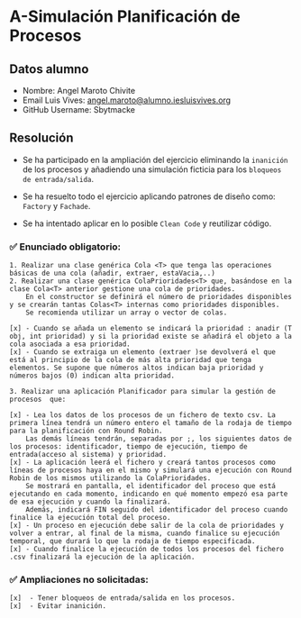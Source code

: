 # A-Simulación Planificación de Procesos

## Datos alumno

- Nombre: Angel Maroto Chivite
- Email Luis Vives: angel.maroto@alumno.iesluisvives.org
- GitHub Username: Sbytmacke

## Resolución

- Se ha participado en la ampliación del ejercicio eliminando la `inanición` de los procesos y añadiendo una simulación
  ficticia para los `bloqueos de entrada/salida`.

- Se ha resuelto todo el ejercicio aplicando patrones de diseño como: `Factory` y `Fachade`.

- Se ha intentado aplicar en lo posible `Clean Code` y reutilizar código.

### ✅ Enunciado obligatorio:

    1. Realizar una clase genérica Cola <T> que tenga las operaciones básicas de una cola (añadir, extraer, estaVacia,..)
    2. Realizar una clase genérica ColaPrioridades<T> que, basándose en la clase Cola<T> anterior gestione una cola de prioridades.
        En el constructor se definirá el número de prioridades disponibles y se crearán tantas Colas<T> internas como prioridades disponibles.
        Se recomienda utilizar un array o vector de colas.

    [x] - Cuando se añada un elemento se indicará la prioridad : anadir (T obj, int prioridad) y si la prioridad existe se añadirá el objeto a la cola asociada a esa prioridad.
    [x] - Cuando se extraiga un elemento (extraer )se devolverá el que está al principio de la cola de más alta prioridad que tenga elementos. Se supone que números altos indican baja prioridad y números bajos (0) indican alta prioridad.

    3. Realizar una aplicación Planificador para simular la gestión de procesos  que:

    [x] - Lea los datos de los procesos de un fichero de texto csv. La primera línea tendrá un número entero el tamaño de la rodaja de tiempo para la planificación con Round Robin.
        Las demás líneas tendrán, separadas por ;, los siguientes datos de los procesos: identificador, tiempo de ejecución, tiempo de entrada(acceso al sistema) y prioridad.
    [x] - La aplicación leerá el fichero y creará tantos procesos como líneas de procesos haya en el mismo y simulará una ejecución con Round Robin de los mismos utilizando la ColaPrioridades.
        Se mostrará en pantalla, el identificador del proceso que está ejecutando en cada momento, indicando en qué momento empezó esa parte de esa ejecución y cuando la finalizará.
        Además, indicará FIN seguido del identificador del proceso cuando finalice la ejecución total del proceso.
    [x] - Un proceso en ejecución debe salir de la cola de prioridades y volver a entrar, al final de la misma, cuando finalice su ejecución temporal, que durará lo que la rodaja de tiempo especificada.
    [x] - Cuando finalice la ejecución de todos los procesos del fichero .csv finalizará la ejecución de la aplicación.

### ✅ Ampliaciones no solicitadas:

    [x]  - Tener bloqueos de entrada/salida en los procesos.
    [x]  - Evitar inanición.
